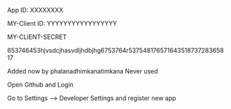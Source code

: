 App ID: XXXXXXXX

MY-Client ID: YYYYYYYYYYYYYYYYY

MY-CLIENT-SECRET

653746453hjvsdcjhasvdljhdbjhg6753764r53754817657164351873728365817


Added now by phalanadhimkanatimkana
Never used
 

Open Github and Login

Go to Settings --> Developer Settings and register new app